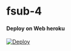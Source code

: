 # fsub-4


#### Deploy on Web heroku 
[![Deploy](https://www.herokucdn.com/deploy/button.svg)](https://heroku.com/deploy?template=https://github.com/virtualunionsex/fsub-4)</br>
